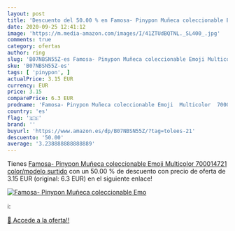 ```yaml
---
layout: post
title: 'Descuento del 50.00 % en Famosa- Pinypon Muñeca coleccionable Emo'
date: 2020-09-25 12:41:12
image: 'https://m.media-amazon.com/images/I/41ZTUdBQTNL._SL400_.jpg'
comments: true
category: ofertas
author: ring
slug: 'B07NBSN55Z-es Famosa- Pinypon Muñeca coleccionable Emoji Multicolor...'
sku: 'B07NBSN55Z-es'
tags: [ 'pinypon', ]
actualPrice: 3.15 EUR
currency: EUR
price: 3.15
comparePrice: 6.3 EUR
prodname: 'Famosa- Pinypon Muñeca coleccionable Emoji  Multicolor  700014721    color/modelo surtido'
country: 'es'
flag: '🇪🇸'
brand: ''
buyurl: 'https://www.amazon.es/dp/B07NBSN55Z/?tag=tolees-21'
descuento: '50.00'
average: '3.238888888888889'
---
```


Tienes [Famosa- Pinypon Muñeca coleccionable Emoji  Multicolor  700014721    color/modelo surtido](https://www.amazon.es/dp/B07NBSN55Z/?tag=tolees-21) con un 50.00 % de descuento con precio de oferta de 3.15 EUR (original: 6.3 EUR) en el siguiente enlace!

[![Famosa- Pinypon Muñeca coleccionable Emo](https://m.media-amazon.com/images/I/41ZTUdBQTNL._SL400_.jpg)](https://www.amazon.es/dp/B07NBSN55Z/?tag=tolees-21)

ℹ️:


[🛒 Accede a la oferta!!](https://www.amazon.es/dp/B07NBSN55Z/?tag=tolees-21)
